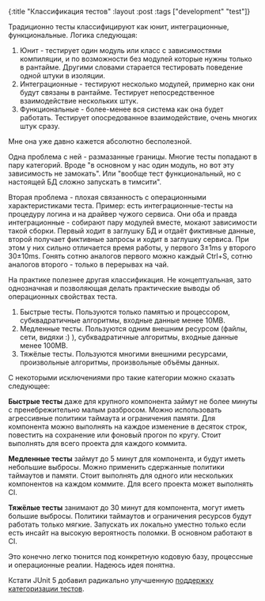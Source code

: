{:title "Классификация тестов"
 :layout :post
 :tags  ["development" "test"]}

Традиционно тесты классифицируют как юнит, интеграционные, функциональные. Логика следующая:

1. Юнит - тестирует один модуль или класс с зависимостями компиляции, и по возможности без модулей которые нужны только в рантайме. Другими словами старается тестировать поведение одной штуки в изоляции.
2. Интеграционные - тестируют несколько модулей, примерно как они будут связаны в рантайме. Тестирует непосредственное взаимодействие нескольких штук.
3. Функциональные - более-менее вся система как она будет работать. Тестирует опосредованное взаимодействие, очень многих штук сразу.

Мне она уже давно кажется абсолютно бесполезной.

Одна проблема с ней - размазанные границы. Многие тесты попадают в пару категорий. Вроде "в основном у нас один модуль, но вот эту зависимость не замокать". Или "вообще тест функциональный, но с настоящей БД сложно запускать в тимсити".

Вторая проблема - плохая связанность с операционными характеристиками теста. Пример: есть интеграционные-тесты на процедуру логина и на драйвер чужого сервиса. Они оба и правда интеграционные - собирают пару модулей вместе, мокают зависимости такой сборки. Первый ходит в заглушку БД и отдаёт фиктивные данные, второй получает фиктивные запросы и ходит в заглушку сервиса. При этом у них сильно отличается время работы, у первого 3±1ms у второго 30±10ms. Гонять сотню аналогов первого можно каждый Ctrl+S, сотню аналогов второго - только в перерывах на чай.

На практике полезнее другая классификация. Не концептуальная, зато однозначная и позволяющая делать практические выводы об операционных свойствах теста.

1. Быстрые тесты. Пользуются только памятью и процессором, субквадратичные алгоритмы, входные данные менее 10MB.
2. Медленные тесты. Пользуются одним внешним ресурсом (файлы, сети, видяхи :) ), субквадратичные алгоритмы, входные данные менее 100MB.
3. Тяжёлые тесты. Пользуются многими внешними ресурсами, произвольные алгоритмы, произвольные объёмы данных.

С некоторыми исключениями про такие категории можно сказать следующее:

**Быстрые тесты** даже для крупного компонента займут не более минуты с пренебрежительно малым разбросом. Можно использовать агрессивные политики таймаута и ограничения памяти. Для компонента можно выполнять на каждое изменение в десяток строк, повестить на сохранение или фоновый прогон по кругу. Стоит выполнять для всего проекта для каждого коммита.

**Медленные тесты** займут до 5 минут для компонента, и будут иметь небольшие выбросы. Можно применить сдержанные политики таймаутов и памяти. Стоит выполнять для одного или нескольких компонентов на каждом коммите. Для всего проекта может выполнять CI.

**Тяжёлые тесты** занимают до 30 минут для компонента, могут иметь большие выбросы. Политики таймаутов и ограничения ресурсов будут работать только мягкие. Запускать их локально уместно только если есть инсайт на высокую вероятность поломки. В основном работают в CI.

Это конечно легко тюнится под конкретную кодовую базу, процессные и операционные реалии. Надеюсь идея понятна.

Кстати JUnit 5 добавил радикально улучшенную [поддержку категоризации тестов](https://junit.org/junit5/docs/current/user-guide/#writing-tests-meta-annotations).
